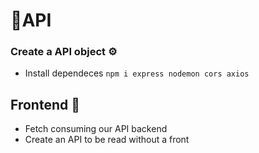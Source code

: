 # 🎈API

### Create a API object ⚙
 - Install dependeces `npm i express nodemon cors axios`


## Frontend 🧧

-  Fetch consuming our API backend
- Create an API to be read without a front